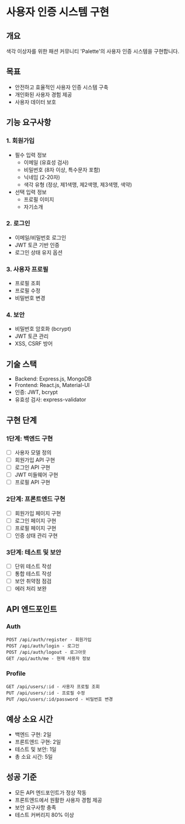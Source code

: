 # 사용자 인증 시스템 구현

## 개요
색각 이상자를 위한 패션 커뮤니티 'Palette'의 사용자 인증 시스템을 구현합니다.

## 목표
- 안전하고 효율적인 사용자 인증 시스템 구축
- 개인화된 사용자 경험 제공
- 사용자 데이터 보호

## 기능 요구사항

### 1. 회원가입
- 필수 입력 정보
  - 이메일 (유효성 검사)
  - 비밀번호 (8자 이상, 특수문자 포함)
  - 닉네임 (2-20자)
  - 색각 유형 (정상, 제1색맹, 제2색맹, 제3색맹, 색약)
- 선택 입력 정보
  - 프로필 이미지
  - 자기소개

### 2. 로그인
- 이메일/비밀번호 로그인
- JWT 토큰 기반 인증
- 로그인 상태 유지 옵션

### 3. 사용자 프로필
- 프로필 조회
- 프로필 수정
- 비밀번호 변경

### 4. 보안
- 비밀번호 암호화 (bcrypt)
- JWT 토큰 관리
- XSS, CSRF 방어

## 기술 스택
- Backend: Express.js, MongoDB
- Frontend: React.js, Material-UI
- 인증: JWT, bcrypt
- 유효성 검사: express-validator

## 구현 단계

### 1단계: 백엔드 구현
- [ ] 사용자 모델 정의
- [ ] 회원가입 API 구현
- [ ] 로그인 API 구현
- [ ] JWT 미들웨어 구현
- [ ] 프로필 API 구현

### 2단계: 프론트엔드 구현
- [ ] 회원가입 페이지 구현
- [ ] 로그인 페이지 구현
- [ ] 프로필 페이지 구현
- [ ] 인증 상태 관리 구현

### 3단계: 테스트 및 보안
- [ ] 단위 테스트 작성
- [ ] 통합 테스트 작성
- [ ] 보안 취약점 점검
- [ ] 에러 처리 보완

## API 엔드포인트

### Auth
```
POST /api/auth/register - 회원가입
POST /api/auth/login - 로그인
POST /api/auth/logout - 로그아웃
GET /api/auth/me - 현재 사용자 정보
```

### Profile
```
GET /api/users/:id - 사용자 프로필 조회
PUT /api/users/:id - 프로필 수정
PUT /api/users/:id/password - 비밀번호 변경
```

## 예상 소요 시간
- 백엔드 구현: 2일
- 프론트엔드 구현: 2일
- 테스트 및 보안: 1일
- 총 소요 시간: 5일

## 성공 기준
- 모든 API 엔드포인트가 정상 작동
- 프론트엔드에서 원활한 사용자 경험 제공
- 보안 요구사항 충족
- 테스트 커버리지 80% 이상